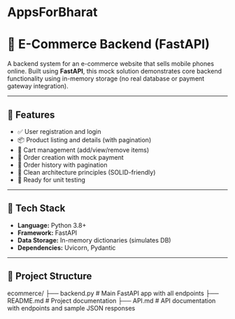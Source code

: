 # AppsForBharat

# 📱 E-Commerce Backend (FastAPI)

A backend system for an e-commerce website that sells mobile phones online. Built using **FastAPI**, this mock solution demonstrates core backend functionality using in-memory storage (no real database or payment gateway integration).

---

## 🚀 Features

- ✅ User registration and login
- 📦 Product listing and details (with pagination)
- 🛒 Cart management (add/view/remove items)
- 🧾 Order creation with mock payment
- 📜 Order history with pagination
- 🧱 Clean architecture principles (SOLID-friendly)
- 🧪 Ready for unit testing

---

## 🧰 Tech Stack

- **Language:** Python 3.8+
- **Framework:** FastAPI
- **Data Storage:** In-memory dictionaries (simulates DB)
- **Dependencies:** Uvicorn, Pydantic

---

## 📂 Project Structure
ecommerce/
├── backend.py # Main FastAPI app with all endpoints
├── README.md # Project documentation
├── API.md #  API documentation with endpoints and sample JSON responses
